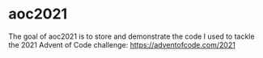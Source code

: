 
<!-- README.md is generated from README.Rmd. Please edit that file -->

# aoc2021

<!-- badges: start -->
<!-- badges: end -->

The goal of aoc2021 is to store and demonstrate the code I used to
tackle the 2021 Advent of Code challenge:
<https://adventofcode.com/2021>
